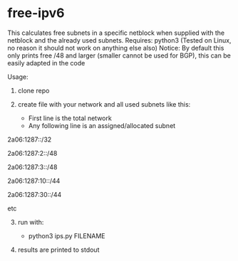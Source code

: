 # free-ipv6
This calculates free subnets in a specific netblock when supplied with the netblock and the already used subnets.
Requires: python3 (Tested on Linux, no reason it should not work on anything else also)
Notice: By default this only prints free /48 and larger (smaller cannot be used for BGP), this can be easily adapted in the code

Usage:
1. clone repo

2. create file with your network and all used subnets like this:
   - First line is the total network
   - Any following line is an assigned/allocated subnet

2a06:1287::/32

2a06:1287:2::/48

2a06:1287:3::/48

2a06:1287:10::/44

2a06:1287:30::/44

etc

3. run with:
   - python3 ips.py FILENAME
  
4. results are printed to stdout
